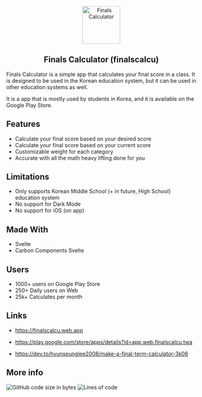 <div align="center">
<img src="https://finalscalcu.web.app/icon.png" width="100" height="100" alt="Finals Calculator" />
<h2>Finals Calculator (finalscalcu)</h2>
</div>

Finals Calculator is a simple app that calculates your final score in a class. It is designed to be used in the Korean education system, but it can be used in other education systems as well.

It is a app that is mostly used by students in Korea, and it is available on the Google Play Store.

## Features

- Calculate your final score based on your desired score
- Calculate your final score based on your current score
- Customizable weight for each category
- Accurate with all the math heavy lifting done for you

## Limitations

- Only supports Korean Middle School (+ in future, High School) education system
- No support for Dark Mode
- No support for iOS (on app)

## Made With

- Svelte
- Carbon Components Svelte

## Users

- 1000+ users on Google Play Store
- 250+ Daily users on Web
- 25k+ Calculates per month

## Links

- https://finalscalcu.web.app

- https://play.google.com/store/apps/details?id=app.web.finalscalcu.twa

- https://dev.to/hyunseunglee2008/make-a-final-term-calculator-3k06

## More info

![GitHub code size in bytes](https://img.shields.io/github/languages/code-size/hslee2008/finalscalculator?style=for-the-badge)
![Lines of code](https://img.shields.io/tokei/lines/github/hslee2008/finalscalculator?style=for-the-badge)

